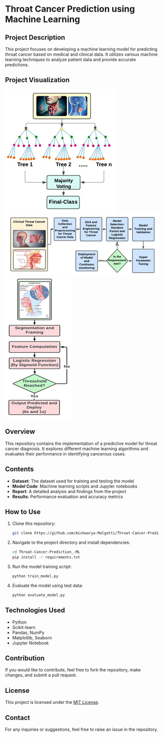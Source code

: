 # Throat Cancer Prediction using Machine Learning

## Project Description
This project focuses on developing a machine learning model for predicting throat cancer based on medical and clinical data. It utilizes various machine learning techniques to analyze patient data and provide accurate predictions.

## Project Visualization

![Throat Cancer Prediction 1](https://github.com/Aishwarya-Malgatti/Throat-Cancer-Prediction_-ML/blob/f027b0d5dc364ed1f1ba577d6261ce696fd8edb1/WhatsApp%20Image%202025-03-27%20at%2015.27.24_fadd1f42.jpg)
![Throat Cancer Prediction 2](https://github.com/Aishwarya-Malgatti/Throat-Cancer-Prediction_-ML/blob/a67e646a770fe5db482495bb986ef2f8b561667e/WhatsApp%20Image%202025-03-27%20at%2015.27.25_8431a84b.jpg)
![Throat Cancer Prediction 3](https://github.com/Aishwarya-Malgatti/Throat-Cancer-Prediction_-ML/blob/a67e646a770fe5db482495bb986ef2f8b561667e/WhatsApp%20Image%202025-03-27%20at%2015.27.26_e599d4a3.jpg)


## Overview
This repository contains the implementation of a predictive model for throat cancer diagnosis. It explores different machine learning algorithms and evaluates their performance in identifying cancerous cases.

## Contents
- **Dataset**: The dataset used for training and testing the model
- **Model Code**: Machine learning scripts and Jupyter notebooks
- **Report**: A detailed analysis and findings from the project
- **Results**: Performance evaluation and accuracy metrics

## How to Use
1. Clone this repository:
   ```sh
   git clone https://github.com/Aishwarya-Malgatti/Throat-Cancer-Prediction_-ML.git
   ```
2. Navigate to the project directory and install dependencies:
   ```sh
   cd Throat-Cancer-Prediction_-ML
   pip install -r requirements.txt
   ```
3. Run the model training script:
   ```sh
   python train_model.py
   ```
4. Evaluate the model using test data:
   ```sh
   python evaluate_model.py
   ```

## Technologies Used
- Python
- Scikit-learn
- Pandas, NumPy
- Matplotlib, Seaborn
- Jupyter Notebook

## Contribution
If you would like to contribute, feel free to fork the repository, make changes, and submit a pull request.

## License
This project is licensed under the [MIT License](LICENSE).

## Contact
For any inquiries or suggestions, feel free to raise an issue in the repository.

